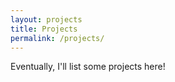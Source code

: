 ```yaml
---
layout: projects
title: Projects
permalink: /projects/
---
```


Eventually, I'll list some projects here!
